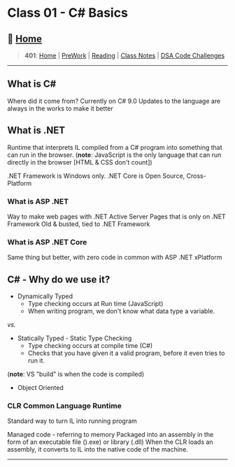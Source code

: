 # Class 01 - C# Basics

## 🏡 [**Home**](https://mistidinzy.github.io/ReadingNotes/)

> **401**: [Home](https://mistidinzy.github.io/ReadingNotes/401home.html)
|
[PreWork](https://mistidinzy.github.io/ReadingNotes/401/preworkRM.html)
|
[Reading](https://mistidinzy.github.io/ReadingNotes/401/ReadingRM.html)
|
[Class Notes](https://mistidinzy.github.io/ReadingNotes/401/ClassRM.html)
|
[DSA Code Challenges](https://mistidinzy.github.io/data-structures-and-algorithms/)

_____

## **What is C#**

Where did it come from?
  Currently on C# 9.0
    Updates to the language are always in the works to make it better

## **What is .NET**

  Runtime that interprets IL compiled from a C# program into something that can run in the browser.
  (**note**: JavaScript is the only language that can run directly in the browser [HTML & CSS don't count])

  .NET Framework is Windows only.
  .NET Core is Open Source, Cross-Platform

### **What is ASP .NET**

Way to make web pages with .NET
Active Server Pages that is only on .NET Framework
Old & busted, tied to .NET Framework

### **What is ASP .NET Core**

Same thing but better, with zero code in common with ASP .NET
xPlatform

## **C# - Why do we use it?**

* Dynamically Typed
  * Type checking occurs at Run time (JavaScript)
  * When writing program, we don't know what data type a variable.

*vs.*

* Statically Typed - Static Type Checking
  * Type checking occurs at compile time (C#)
  * Checks that you have given it a valid program, before it even tries to run it.

(**note**: VS "build" is when the code is compiled)

* Object Oriented

### CLR Common Language Runtime

Standard way to turn IL into running program

Managed code - referring to memory
Packaged into an assembly in the form of an executable file ().exe) or library (.dll)
When the CLR loads an assembly, it converts to IL into the native code of the machine.

_____
